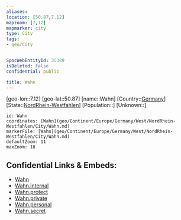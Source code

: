 ```yaml
---
aliases: 
location: [50.87,7.12]
mapzoom: [7,12] 
mapmarker: city 
type: City
tags:
- geo/City


SpocWebEntityId: 35389
isDeleted: false
confidential: public

title: Wahn
---
```

[geo-lon::7.12]
[geo-lat::50.87]
[name::Wahn]
[Country::[Germany](geo/Continent/Europe/Germany.md)]
[State::[NordRhein-Westfahlen](NordRhein-Westfahlen)]
[Population::]
[Unknown::]


```leaflet
id: Wahn
coordinates: [Wahn](geo/Continent/Europe/Germany/West/NordRhein-Westfahlen/City/Wahn.md)
markerFile: [Wahn](geo/Continent/Europe/Germany/West/NordRhein-Westfahlen/City/Wahn.md)
defaultZoom: 11 
maxZoom: 18
```


## Confidential Links & Embeds: 
- [Wahn](../../../../../../../../_public/geo/Continent/Europe/Germany/West/NordRhein-Westfahlen/City/Wahn.md) 
- [Wahn.internal](../../../../../../../../_internal/geo/Continent/Europe/Germany/West/NordRhein-Westfahlen/City/Wahn.internal.md) 
- [Wahn.protect](../../../../../../../../_protect/geo/Continent/Europe/Germany/West/NordRhein-Westfahlen/City/Wahn.protect.md) 
- [Wahn.private](../../../../../../../../_private/geo/Continent/Europe/Germany/West/NordRhein-Westfahlen/City/Wahn.private.md) 
- [Wahn.personal](../../../../../../../../_personal/geo/Continent/Europe/Germany/West/NordRhein-Westfahlen/City/Wahn.personal.md) 
- [Wahn.secret](../../../../../../../../_secret/geo/Continent/Europe/Germany/West/NordRhein-Westfahlen/City/Wahn.secret.md) 
